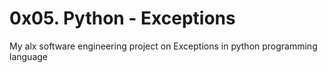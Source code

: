 # 0x05. Python - Exceptions
My alx software engineering project on Exceptions in python programming language
